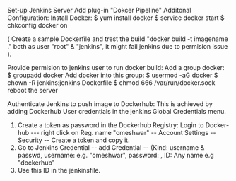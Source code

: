 Set-up Jenkins Server
Add plug-in "Dokcer Pipeline"
Additonal Configuration:
Install Docker:
$ yum install docker
$ service docker start
$ chkconfig docker on

( Create a sample Dockerfile and trest the build "docker build -t imagename ." both as user "root" & "jenkins", it might fail jenkins due to permision issue ).

Provide permision to jenkins user to run docker build:
Add a group docker: $ groupadd docker
Add docker into this group: $ usermod -aG docker
$ chown -R jenkins:jenkins Dockerfile
$ chmod 666 /var/run/docker.sock
reboot the server

Authenticate Jenkins to push image to Dockerhub:
This is achieved by adding Dockerhub User credentials in the jenkins Global Credentials menu.
1. Create a token as password in the Dockerhub Registry:
Login to Docker-hub --- right click on Reg. name "omeshwar" -- Account Settings -- Security -- Create a token and copy it.
2. Go to Jenkins Credential -- add Credential -- (Kind: username & passwd, username: <Dokcerhub reg name> e.g. "omeshwar", password: <token value>, ID: Any name e.g "dockerhub"
3. Use this ID in the jenkinsfile.
    

